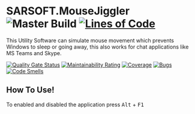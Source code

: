 # SARSOFT.MouseJiggler ![Master Build](https://github.com/SARSOFT-PH/SARSOFT.MouseJiggler/workflows/Build/badge.svg) [![Lines of Code](https://sonarcloud.io/api/project_badges/measure?project=SARSOFT-PH_SARSOFT.MouseJiggler&metric=ncloc)](https://sonarcloud.io/dashboard?id=SARSOFT-PH_SARSOFT.MouseJiggler)
This Utility Software can simulate mouse movement which prevents Windows to sleep or going away, this also works for chat applications like MS Teams and Skype.


[![Quality Gate Status](https://sonarcloud.io/api/project_badges/measure?project=SARSOFT-PH_SARSOFT.MouseJiggler&metric=alert_status)](https://sonarcloud.io/dashboard?id=SARSOFT-PH_SARSOFT.MouseJiggler)
[![Maintainability Rating](https://sonarcloud.io/api/project_badges/measure?project=SARSOFT-PH_SARSOFT.MouseJiggler&metric=sqale_rating)](https://sonarcloud.io/dashboard?id=SARSOFT-PH_SARSOFT.MouseJiggler)
[![Coverage](https://sonarcloud.io/api/project_badges/measure?project=SARSOFT-PH_SARSOFT.MouseJiggler&metric=coverage)](https://sonarcloud.io/dashboard?id=SARSOFT-PH_SARSOFT.MouseJiggler)
[![Bugs](https://sonarcloud.io/api/project_badges/measure?project=SARSOFT-PH_SARSOFT.MouseJiggler&metric=bugs)](https://sonarcloud.io/dashboard?id=SARSOFT-PH_SARSOFT.MouseJiggler)
[![Code Smells](https://sonarcloud.io/api/project_badges/measure?project=SARSOFT-PH_SARSOFT.MouseJiggler&metric=code_smells)](https://sonarcloud.io/dashboard?id=SARSOFT-PH_SARSOFT.MouseJiggler)

## How To Use!

To enabled and disabled the application press <kbd>Alt</kbd> + <kbd>F1</kbd>
